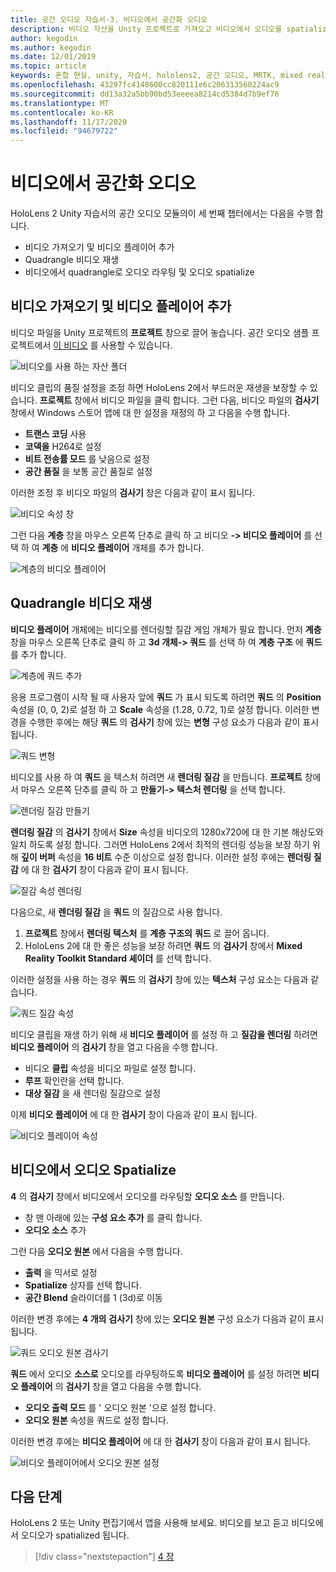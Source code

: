 ```yaml
---
title: 공간 오디오 자습서-3. 비디오에서 공간화 오디오
description: 비디오 자산을 Unity 프로젝트로 가져오고 비디오에서 오디오를 spatialize.
author: kegodin
ms.author: kegodin
ms.date: 12/01/2019
ms.topic: article
keywords: 혼합 현실, unity, 자습서, hololens2, 공간 오디오, MRTK, mixed reality toolkit, UWP, Windows 10, HRTF, head 관련 전송 함수, 반향, Microsoft Spatializer, 비디오 가져오기, 비디오 플레이어
ms.openlocfilehash: 43297fc4148600cc820111e6c206313560224ac9
ms.sourcegitcommit: dd13a32a5bb90bd53eeeea8214cd5384d7b9ef76
ms.translationtype: MT
ms.contentlocale: ko-KR
ms.lasthandoff: 11/17/2020
ms.locfileid: "94679722"
---
```

# <a name="spatializing-audio-from-a-video"></a>비디오에서 공간화 오디오
HoloLens 2 Unity 자습서의 공간 오디오 모듈의이 세 번째 챕터에서는 다음을 수행 합니다.
* 비디오 가져오기 및 비디오 플레이어 추가
* Quadrangle 비디오 재생
* 비디오에서 quadrangle로 오디오 라우팅 및 오디오 spatialize

## <a name="import-a-video-and-add-a-video-player"></a>비디오 가져오기 및 비디오 플레이어 추가

비디오 파일을 Unity 프로젝트의 **프로젝트** 창으로 끌어 놓습니다. 공간 오디오 샘플 프로젝트에서 [이 비디오](https://github.com/microsoft/spatialaudio-unity/blob/develop/Samples/MicrosoftSpatializerSample/Assets/Microsoft%20HoloLens%20-%20Spatial%20Sound-PTPvx7mDon4.mp4?raw=true) 를 사용할 수 있습니다.

![비디오를 사용 하는 자산 폴더](images/spatial-audio/assets-folder-with-video.png)

비디오 클립의 품질 설정을 조정 하면 HoloLens 2에서 부드러운 재생을 보장할 수 있습니다. **프로젝트** 창에서 비디오 파일을 클릭 합니다. 그런 다음, 비디오 파일의 **검사기** 창에서 Windows 스토어 앱에 대 한 설정을 재정의 하 고 다음을 수행 합니다.
* **트랜스 코딩** 사용
* **코덱을** H264로 설정
* **비트 전송률 모드** 를 낮음으로 설정
* **공간 품질** 을 보통 공간 품질로 설정

이러한 조정 후 비디오 파일의 **검사기** 창은 다음과 같이 표시 됩니다.

![비디오 속성 창](images/spatial-audio/video-property-pane.png)

그런 다음 **계층** 창을 마우스 오른쪽 단추로 클릭 하 고 비디오 **-> 비디오 플레이어** 를 선택 하 여 **계층** 에 **비디오 플레이어** 개체를 추가 합니다.

![계층의 비디오 플레이어](images/spatial-audio/video-player-in-hierarchy.png)

## <a name="play-video-onto-a-quadrangle"></a>Quadrangle 비디오 재생
**비디오 플레이어** 개체에는 비디오를 렌더링할 질감 게임 개체가 필요 합니다. 먼저 **계층** 창을 마우스 오른쪽 단추로 클릭 하 고 **3d 개체-> 쿼드** 를 선택 하 여 **계층 구조** 에 **쿼드** 를 추가 합니다.

![계층에 쿼드 추가](images/spatial-audio/add-quad-to-hierarchy.png)

응용 프로그램이 시작 될 때 사용자 앞에 **쿼드** 가 표시 되도록 하려면 **쿼드** 의 **Position** 속성을 (0, 0, 2)로 설정 하 고 **Scale** 속성을 (1.28, 0.72, 1)로 설정 합니다. 이러한 변경을 수행한 후에는 해당 **쿼드** 의 **검사기** 창에 있는 **변형** 구성 요소가 다음과 같이 표시 됩니다.

![쿼드 변형](images/spatial-audio/quad-transform.png)

비디오를 사용 하 여 **쿼드** 을 텍스처 하려면 새 **렌더링 질감** 을 만듭니다. **프로젝트** 창에서 마우스 오른쪽 단추를 클릭 하 고 **만들기-> 텍스처 렌더링** 을 선택 합니다.

![렌더링 질감 만들기](images/spatial-audio/create-render-texture.png)

**렌더링 질감** 의 **검사기** 창에서 **Size** 속성을 비디오의 1280x720에 대 한 기본 해상도와 일치 하도록 설정 합니다. 그러면 HoloLens 2에서 최적의 렌더링 성능을 보장 하기 위해 **깊이 버퍼** 속성을 **16 비트** 수준 이상으로 설정 합니다. 이러한 설정 후에는 **렌더링 질감** 에 대 한 **검사기** 창이 다음과 같이 표시 됩니다.

![질감 속성 렌더링](images/spatial-audio/render-texture-properties.png)

다음으로, 새 **렌더링 질감** 을 **쿼드** 의 질감으로 사용 합니다.
1. **프로젝트** 창에서 **렌더링 텍스처** 를 **계층 구조의** **쿼드** 로 끌어 옵니다.
2. HoloLens 2에 대 한 좋은 성능을 보장 하려면 **쿼드** 의 **검사기** 창에서 **Mixed Reality Toolkit Standard 셰이더** 를 선택 합니다.

이러한 설정을 사용 하는 경우 **쿼드** 의 **검사기** 창에 있는 **텍스처** 구성 요소는 다음과 같습니다.

![쿼드 질감 속성](images/spatial-audio/quad-texture-properties.png)

비디오 클립을 재생 하기 위해 새 **비디오 플레이어** 를 설정 하 고 **질감을 렌더링** 하려면 **비디오 플레이어** 의 **검사기** 창을 열고 다음을 수행 합니다.
* 비디오 **클립** 속성을 비디오 파일로 설정 합니다.
* **루프** 확인란을 선택 합니다.
* **대상 질감** 을 새 렌더링 질감으로 설정

이제 **비디오 플레이어** 에 대 한 **검사기** 창이 다음과 같이 표시 됩니다.

![비디오 플레이어 속성](images/spatial-audio/video-player-properties.png)

## <a name="spatialize-the-audio-from-the-video"></a>비디오에서 오디오 Spatialize
**4** 의 **검사기** 창에서 비디오에서 오디오를 라우팅할 **오디오 소스** 를 만듭니다.
* 창 맨 아래에 있는 **구성 요소 추가** 를 클릭 합니다.
* **오디오 소스** 추가

그런 다음 **오디오 원본** 에서 다음을 수행 합니다.
* **출력** 을 믹서로 설정
* **Spatialize** 상자를 선택 합니다.
* **공간 Blend** 슬라이더를 1 (3d)로 이동

이러한 변경 후에는 **4 개의** **검사기** 창에 있는 **오디오 원본** 구성 요소가 다음과 같이 표시 됩니다.

![쿼드 오디오 원본 검사기](images/spatial-audio/quad-audio-source-inspector.png)

**쿼드** 에서 오디오 **소스로** 오디오를 라우팅하도록 **비디오 플레이어** 를 설정 하려면 **비디오 플레이어** 의 **검사기** 창을 열고 다음을 수행 합니다.
* **오디오 출력 모드** 를 ' 오디오 원본 '으로 설정 합니다.
* **오디오 원본** 속성을 쿼드로 설정 합니다.

이러한 변경 후에는 **비디오 플레이어** 에 대 한 **검사기** 창이 다음과 같이 표시 됩니다.

![비디오 플레이어에서 오디오 원본 설정](images/spatial-audio/video-player-set-audio-source.png)

## <a name="next-steps"></a>다음 단계
HoloLens 2 또는 Unity 편집기에서 앱을 사용해 보세요. 비디오를 보고 듣고 비디오에서 오디오가 spatialized 됩니다.

> [!div class="nextstepaction"]
> [4 장](unity-spatial-audio-ch4.md) 

